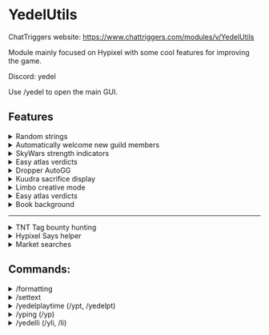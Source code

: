 # YedelUtils

ChatTriggers website: https://www.chattriggers.com/modules/v/YedelUtils

Module mainly focused on Hypixel with some cool features for improving the game. 

Discord: yedel

Use /yedel to open the main GUI.

## Features

<details><summary>Random strings</summary>


When using a random string placeholder in chat, replaces it with a random string. Edit this placeholder in the config

![image](https://github.com/Yedelo/YedelUtils/assets/158670400/0a90fbd0-d37a-4576-9ed7-711814e29665)

</details>

<details><summary>Automatically welcome new guild members</summary>
  
![image](https://github.com/Yedelo/YedelUtils/assets/158670400/4afff3cc-1a16-4cd7-b404-24997de8564f)

</details>

<details><summary>SkyWars strength indicators</summary>

Shows if a player has strength on their nametag.

![image](https://github.com/Yedelo/YedelUtils/assets/158670400/77a67d9f-325f-4b0e-be87-79b0cecf0a2c)
![image](https://github.com/Yedelo/YedelUtils/assets/158670400/f56a105b-0e3b-43c8-887b-df659d10168d)

</details>

<details><summary>Easy atlas verdicts</summary>

Adds keybinds for Atlas that automatically click on the two verdicts. Use at your own risk

![image](https://github.com/Yedelo/YedelUtils/assets/158670400/71924033-62c0-4b33-88db-0a753378eb61)

</details>

<details><summary>Dropper AutoGG</summary>

AutoGG for dropper with customizable delay, will be removed when a trigger for Dropper is added to AutoGG

![image](https://github.com/Yedelo/YedelUtils/assets/158670400/61911e89-6837-4fcd-99b3-18fe3b4c8156)

</details>

<details><summary>Kuudra sacrifice display</summary>

Shows how many coins you need to donate to the Kuudra Believer for the Kuudra Follower Helmet.

![image](https://github.com/Yedelo/YedelUtils/assets/158670400/f4bd934d-a4a9-439e-9bd3-8ebe52c744a7)

</details>

<details><summary>Limbo creative mode</summary>

Sets your gamemode to creative in limbo. Use /lgmc if the check fails

![image](https://github.com/Yedelo/YedelUtils/assets/158670400/a3715c75-dae5-4d69-99d8-d0155ec45906)

</details>

<details><summary>Easy atlas verdicts</summary>

Adds keybinds for Atlas that automatically click on the two verdicts. Use at your own risk

![image](https://github.com/Yedelo/YedelUtils/assets/158670400/71924033-62c0-4b33-88db-0a753378eb61)

</details>

<details><summary>Book background</summary>

Draws the default gray background in book GUIs

![book background](https://github.com/Yedelo/YedelUtils/assets/158670400/1e1ecc3e-f1de-404b-8d40-c94ccf76279e)
  
</details>

---

<details><summary>TNT Tag bounty hunting</summary>

This feature is complicated, if you're interested in it check out [my video.](https://www.youtube.com/watch?v=-z_AZR35ozI)

![image](https://github.com/Yedelo/YedelUtils/assets/158670400/e417a29f-820a-4b64-a619-28b7b1874e4b)

</details>

<details><summary>Hypixel Says helper</summary>

Highlights correct items for many tasks as well as other helpful things like blocking wrong clicks (use at your own risk). 

![image](https://github.com/Yedelo/YedelUtils/assets/158670400/165d09c7-a7a0-4923-9a23-5cb6940ef0a0)

</details>

<details><summary>Market searches</summary>

AH/BZ search your currently held item with keybinds, bound to K and L by default. You might have to change categories for auction house searching.

![image](https://github.com/Yedelo/YedelUtils/assets/158670400/3f7c928c-cb72-4a07-a2ce-6ffcae9e2903)
![image](https://github.com/Yedelo/YedelUtils/assets/158670400/e083b729-b451-4ba9-88c8-338d2279d99a)
![image](https://github.com/Yedelo/YedelUtils/assets/158670400/649a9fcc-8ed3-414a-ae40-8746c5a23403)
![image](https://github.com/Yedelo/YedelUtils/assets/158670400/3b23908c-9b60-48f9-acbb-b805f295255e)

</details>







## **Commands:**


<details><summary>/formatting</summary>

Simple command that shows all formatting codes

![image](https://github.com/Yedelo/YedelUtils/assets/158670400/04d19a98-46ab-40c4-8413-ceeda89296c0)

</details>

<details><summary>/settext</summary>

- Adds custom text to the screen, supports new lines with \n. Use /movetext to change the position and /cleartext to remove.

![image](https://github.com/Yedelo/YedelUtils/assets/158670400/127fdc83-8e49-4c87-978b-5661a848560c)

</details>

<details><summary>/yedelplaytime (/ypt, /yedelpt)</summary>

Shows your playtime (hh:mm)

![image](https://github.com/Yedelo/YedelUtils/assets/158670400/40b55846-7a96-4689-ab61-f61ab53cfc00)

</details>

<details><summary>/yping (/yp)</summary>

Estimates your ping with several possible methods. Edit the method used in the config

![image](https://github.com/Yedelo/YedelUtils/assets/158670400/6e232a19-e2da-4d53-a345-8072cc753547)

</details>

<details><summary>/yedelli (/yli, /li)</summary>

Sends you to limbo on hypixel, disconnects on most other servers (says §)

![image](https://github.com/Yedelo/YedelUtils/assets/158670400/87fb4a62-dfe9-4666-bf84-56c60a43fa36)

</details>
